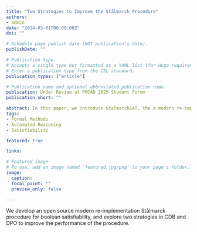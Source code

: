 ```yaml
---
title: "Two Strategies to Improve the Stålmarck Procedure"
authors:
- admin
date: "2024-03-01T00:00:00Z"
doi: ""

# Schedule page publish date (NOT publication's date).
publishDate: ""

# Publication type.
# Accepts a single type but formatted as a YAML list (for Hugo requirements).
# Enter a publication type from the CSL standard.
publication_types: ["article"]

# Publication name and optional abbreviated publication name.
publication: Under Review at FMCAD 2025 Student Forum
publication_short: ""

abstract: In this paper, we introduce StalmarckSAT, the a modern re-implementation of the Stålmarck Procedure for SAT solving, and present two novel strategies to improve the Procedure, Cardinality Driven Branching (CDB) and Deductive Priority Ordering (DPO). CDB is a heuristic to improve branching with the dilemma rule, and DPO intelligently orders simple rules based on their deductive potential. Our results demonstrate improved solve times with both strategies.
tags:
- Formal Methods
- Automated Reasoning
- Satisfiability

featured: true

links:

# Featured image
# To use, add an image named `featured.jpg/png` to your page's folder. 
image:
  caption:
  focal_point: ""
  preview_only: false

---
```


We develop an open source modern re-implementation Stålmarck procedure for boolean satisfiability, and explore two strategies in CDB and DPO to improve the performance of the procedure. 
